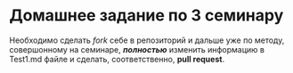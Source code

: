 # Домашнее задание по 3 семинару

Необходимо сделать *fork* себе в репозиторий и дальше уже по методу, совершонному на семинаре, ***полностью*** изменить информацию в Test1.md файле и сделать, соответственно, **pull request**.
